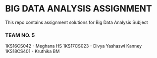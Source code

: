 # BIG DATA ANALYSIS ASSIGNMENT
This repo contains assignment solutions for Big Data Analysis Subject

### TEAM NO. 5
1KS16CS042 - Meghana HS
1KS17CS023 - Divya Yashaswi Kanney
1KS18CS401 - Kruthika BM
